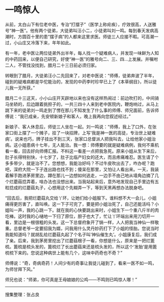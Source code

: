 # 一鸣惊人

从前，太白山下有位老中医，专治“打摆子”（医学上称疟疾），疗效很高，人送雅号“神一医”。他有两个徒弟，大徒弟叫汪小二，小徒弟叫刘一鸣。每到春天发病高潮时，方圆百十里的患“摆子病”的人都来这里求医。师徒三人应接不暇。可高潮一过，小山庄又冷落下来，年年如此。

有一年，老中医让两位徒弟外出半年，每人找一个疑难病人，并发现一味鲜为人知的中药回来，以便自己研究，好使“神一医”的雅号向二、三、四…上发展。并嘱咐二人，不管找没找到，腊月二十三日前必须归家。

转眼到了腊月，大徒弟汪小二先回来了，对老中医说：“师傅，徒弟奔波了半年，碰到的疑难病都是华佗能治的，发现的中药李时珍早已上了《本草纲目》，所以徒儿我一无所获。”

腊月二十三这天，小小山庄开天辟地以来也没有这样热闹过：前边吹打的，中间骑马坐轿的，后边跟着挑担子的，一共三四十人来到老中医院内，鞭炮响过，从马上跳下来的徒弟刘一鸣走到了愣在那儿不知发生了什么事的师傅、师兄面前，告诉师傅说：“我已成亲，先安顿新娘子和客人，晚上我再向您叙述经过。”

新娘子、客人休息后，师徒三人坐在一起。刘一鸣说：“师傅，我上了口外，在张家口街上摆了一个摊子，挂了一块招牌，上写‘我是神一医的高徒，专治世上疑难病’。说来也巧，牌子挂出不到三天，张家口总督派人把我叫去，让给他家小姐治病。这小姐患病十七年，无人能治。我一想：师傅要的就是疑难病例，我何不乘机看一看，回去好向师傅汇报。不料这一看差一点把我急死。原来小姐从生下来后，肚子长得特别快，十七岁了，肚子比临产妇女的还大，而且疼痛难忍。医生请了个多多带少，就是治不了。您想想，我能治好吗？不过牛皮吹出去了，咋办呢？跑吧，深府大院一下子连出路也找不到；傻呆在那里，又怕让人看出来。一天，我装着解手跑进茅房里边，蹲在那儿一边想如何逃走，一边手不由己地从墙角边摘了几个烂蘑菇捻弄着，啥办法也没想出来。当我站起来后，意外地发现自己手里边有五粒捻成的烂蘑菇丸子，心想用这个先糊弄一下，等到天黑再想办法脱身吧。

“回去后，我把烂蘑菇丸交给丫环，让她们给小姐服下。谁料想不大一会儿，小姐痛得更厉害了，直叫唤。这一下子可完了，要是把小姐治死了，自己还能活吗？小姐叫一声，我的心跳一下。就在我的心快要跳出来时，小姐生下一个重八斤半的肉圪棒。这时我的心嗵地一下归了原位，胆子也大了，忙让丫环端出来用刀切开一看，里边是一根很粗的头发。这一下总督府象开了锅一样，人人把我当神仙一样敬重。总督老爷一定要招我为婿，问我用什么灵丹妙药打下了小姐的怪胎。您说当时我能知道吗？就胡乱给烂蘑菇丸起了个名子叫‘神仙催生丸’。小姐康复后，我们成了亲。后来，我到茅房里挖出了烂蘑菇根子一看，你想是什么，原来是一把烂篦梳。篦梳是梳头发的，篦梳烂了长出蘑菇来还是梳头发的，所以这个‘发胎’是用篦梳梳下来的。您说这种病世上能有几个，这味中药奇也不奇？”

师傅说：“奇，奇病奇药！人间少有的奇事让我徒儿碰到了，看来一医不如一鸣，为师甘拜下风。”

师兄也说：“师弟，你可真是王母娘娘的公鸡——不鸣则已鸣惊人哪！”

---

搜集整理：张占良
